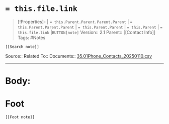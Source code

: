 # `= this.file.link`
>[!Properties]- | `= this.Parent.Parent.Parent.Parent` |  `= this.Parent.Parent.Parent` | `= this.Parent.Parent` | `= this.Parent` | `= this.file.link` |`BUTTON[note]` 
>Version:: 2.1
>Parent:: [[Contact Info]]
>Tags: #Notes
```meta-bind-embed
[[Search note]]
```
Source::
Related To::
Documents:: [35.01Phone_Contacts_20250110.csv](file:///C:%5CJD-AFF%5C30%20To%20Remember%5C35%20People%5C35.01Phone_Contacts_20250110.csv)
***
# Body:







# Foot
```meta-bind-embed
[[Foot note]]
``` 